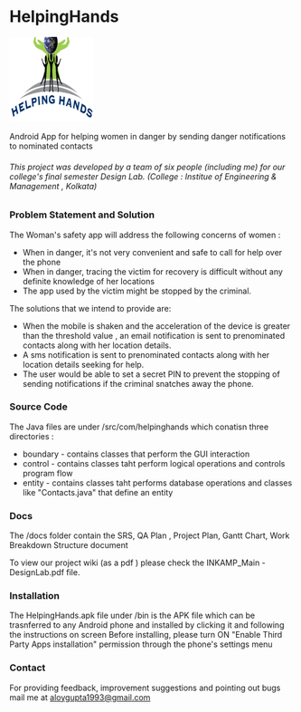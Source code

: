 # HelpingHands
<img src="/app/src/main/res/drawable-hdpi/hhicon.png" width="150" height="150"> 

Android App for helping women in danger by sending danger notifications to nominated contacts

###### This project was developed by a team of six people (including me) for our college's final semester Design Lab. (College : Institue of Engineering & Management , Kolkata)

### Problem Statement and Solution

The Woman's safety app will address the following concerns of women :
* When in danger, it's not very convenient and safe to call for help over the phone
* When in danger, tracing the victim for recovery is difficult without any definite knowledge of her locations
* The app used by the victim might be stopped by the criminal.

The solutions that we intend to provide are:
* When the mobile is shaken and the acceleration of the device is greater than the threshold value , an email notification is sent to prenominated contacts along with her location details.
* A sms notification is sent to prenominated contacts along with her location details seeking for help.
* The user would be able to set a secret PIN to prevent the stopping of sending notifications if the criminal snatches away the phone.

### Source Code
The Java files are under /src/com/helpinghands which conatisn three directories :
* boundary - contains classes that perform the GUI interaction
* control - contains classes taht perform logical operations and controls program flow
* entity - contains classes taht performs database operations and classes like "Contacts.java" that define an entity

### Docs
The /docs folder contain the SRS, QA Plan , Project Plan, Gantt Chart, Work Breakdown Structure document

To view our project wiki (as a pdf ) please check the INKAMP_Main - DesignLab.pdf file.

### Installation
The HelpingHands.apk file under /bin is the APK file which can be trasnferred to any Android phone and installed by clicking it and following the instructions on screen
Before installing, please turn ON "Enable Third Party Apps installation" permission through the phone's settings menu

### Contact
For providing feedback, improvement suggestions and pointing out bugs mail me at aloygupta1993@gmail.com
